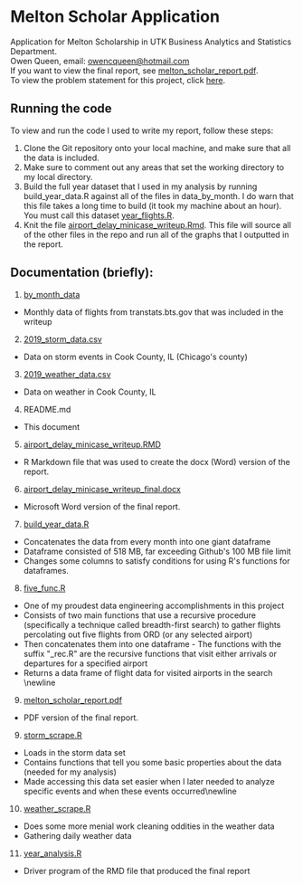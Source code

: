 # Melton Scholar Application
Application for Melton Scholarship in UTK Business Analytics and Statistics Department. <br/>
Owen Queen, email: owencqueen@hotmail.com <br/>
If you want to view the final report, see [melton_scholar_report.pdf](https://github.com/owencqueen/Melton_Scholars_Application/blob/master/melton_scholar_report.pdf). </br>
To view the problem statement for this project, click [here](https://haslam.utk.edu/sites/default/files/AirplaneDelayMiniCase.pdf). 

## Running the code
To view and run the code I used to write my report, follow these steps:

1. Clone the Git repository onto your local machine, and make sure that all the data is included.
2. Make sure to comment out any areas  that set the working directory to my local directory.
3. Build the full year dataset that I used in my analysis by running build_year_data.R against all of the files in data_by_month. I do warn that this file takes a long time to build (it took my machine about an hour). You must call this dataset [year_flights.R](https://github.com/owencqueen/Melton_Scholars_Application/blob/master/year_analysis.R).
4. Knit the file [airport_delay_minicase_writeup.Rmd](https://github.com/owencqueen/Melton_Scholars_Application/blob/master/airport_delay_minicase_writeup.Rmd). This file will source all of the other files in the repo and run all of the graphs that I outputted in the report.

## Documentation (briefly):

1. [by_month_data](https://github.com/owencqueen/Melton_Scholars_Application/tree/master/data_by_month)
- Monthly data of flights from transtats.bts.gov that was included in the writeup
 
2. [2019_storm_data.csv](https://github.com/owencqueen/Melton_Scholars_Application/blob/master/2019_storm_data.csv)
- Data on storm events in Cook County, IL (Chicago's county) </br>

3. [2019_weather_data.csv](https://github.com/owencqueen/Melton_Scholars_Application/blob/master/2019_weather_data.csv)
- Data on weather in Cook County, IL

4. README.md
- This document

5. [airport_delay_minicase_writeup.RMD](https://github.com/owencqueen/Melton_Scholars_Application/blob/master/airport_delay_minicase_writeup.Rmd)
- R Markdown file that was used to create the docx (Word) version of the report.

6. [airport_delay_minicase_writeup_final.docx](https://github.com/owencqueen/Melton_Scholars_Application/blob/master/airport_delay_minicase_writeup_final.docx)
- Microsoft Word version of the final report.

7. [build_year_data.R](https://github.com/owencqueen/Melton_Scholars_Application/blob/master/build_year_data.R)
- Concatenates the data from every month into one giant dataframe 
- Dataframe consisted of 518 MB, far exceeding Github's 100 MB file limit 
- Changes some columns to satisfy conditions for using R's functions for dataframes.

8. [five_func.R](https://github.com/owencqueen/Melton_Scholars_Application/blob/master/five_func.R)
- One of my proudest data engineering accomplishments in this project
- Consists of two main functions that use a recursive procedure (specifically a technique called breadth-first search) to gather flights percolating out five flights from ORD (or any selected airport)
- Then concatenates them into one dataframe - The functions with the suffix "_rec.R" are the recursive functions that visit either arrivals or departures for a specified airport
- Returns a data frame of flight data for visited airports in the search \newline

9. [melton_scholar_report.pdf](https://github.com/owencqueen/Melton_Scholars_Application/blob/master/melton_scholar_report.pdf)
- PDF version of the final report.

9. [storm_scrape.R](https://github.com/owencqueen/Melton_Scholars_Application/blob/master/storm_scrape.R)
- Loads in the storm data set 
- Contains functions that tell you some basic properties about the data (needed for my analysis) 
- Made accessing this data set easier when I later needed to analyze specific events and when these events occurred\newline

10. [weather_scrape.R](https://github.com/owencqueen/Melton_Scholars_Application/blob/master/weather_scrape.R)
- Does some more menial work cleaning oddities in the weather data 
- Gathering daily weather data

11. [year_analysis.R](https://github.com/owencqueen/Melton_Scholars_Application/blob/master/year_analysis.R)
- Driver program of the RMD file that produced the final report


